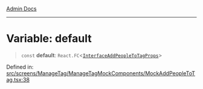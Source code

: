 [Admin Docs](/)

***

# Variable: default

> `const` **default**: `React.FC`\<[`InterfaceAddPeopleToTagProps`](../../../../../types/Tag/interface/interfaces/InterfaceAddPeopleToTagProps.md)\>

Defined in: [src/screens/ManageTag/ManageTagMockComponents/MockAddPeopleToTag.tsx:38](https://github.com/PalisadoesFoundation/talawa-admin/blob/main/src/screens/ManageTag/ManageTagMockComponents/MockAddPeopleToTag.tsx#L38)
